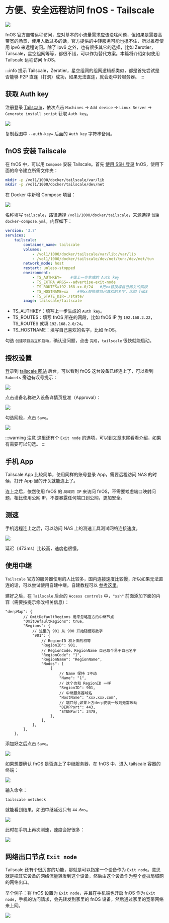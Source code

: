 # 方便、安全远程访问 fnOS - Tailscale

![](https://img.slarker.me/wiki/202409112116836.jpg)

fnOS 官方自带远程访问，应对基本的小流量需求应该没啥问题，但如果是需要高带宽的场景，使用人数过多的话，官方提供的中转服务可能也撑不住，所以推荐使用 ipv6 来远程访问。除了 ipv6 之外，也有很多其它的选择，比如 Zerotier，Tailscale，星空组网等等，都很不错，可以作为替代方案。本篇将介绍如何使用 Tailscale 远程访问 fnOS。

:::info 提示
Tailscale，Zerotier，星空组网的组网逻辑都类似，都是首先尝试是否能够 P2P 直连（打洞）成功，如果无法直连，就会走中转服务器。
:::

## 获取 Auth key

注册登录 [Tailscale](https://tailscale.com/)，依次点击 `Machines` -> `Add device` -> `Linux Server` -> `Generate install script` 获取 `Auth key`。

![](https://img.slarker.me/wiki/202409111605371.png)

复制截图中 `--auth-key=` 后面的 `Auth key` 字符串备用。

## fnOS 安装 Tailscale

在 fnOS 中，可以用 `Compose` 安装 Tailscale。首先 [使用 SSH 登录](/fnos/ssh.md) fnOS，使用下面的命令建立所需文件夹：

```sh
mkdir -p /vol1/1000/docker/tailscale/var/lib
mkdir -p /vol1/1000/docker/tailscale/dev/net
```

在 Docker 中新增 Compose 项目：

![](https://img.slarker.me/wiki/202409111638034.png)

名称填写 `tailscale`，路径选择 `/vol1/1000/docker/tailscale`，来源选择 `创建 docker-compose.yml`，内容如下：

```yml
version: '3.7'
services:
    tailscale:
        container_name: tailscale
        volumes:
            - /vol1/1000/docker/tailscale/var/lib:/var/lib
            - /vol1/1000/docker/tailscale/dev/net/tun:/dev/net/tun
        network_mode: host
        restart: unless-stopped
        environment:
            - TS_AUTHKEY=    #填上一步生成的 Auth key
            - TS_EXTRA_ARGS=--advertise-exit-node
            - TS_ROUTES=192.168.xx.0/24   #把xx替换成自己网关的网段
            - TS_HOSTNAME=xx    #把xx替换成自己喜欢的名字，比如 fnOS
            - TS_STATE_DIR=./state/
        image: tailscale/tailscale
```

- TS_AUTHKEY：填写上一步生成的 `Auth key`。
- TS_ROUTES：填写 fnOS 所在的网段，比如 fnOS IP 为 `192.168.2.22`，TS_ROUTES 就填 `192.168.2.0/24`。
- TS_HOSTNAME：填写自己喜欢的名字，比如 fnOS。

勾选 `创建项目后立即启动`，确认没问题，点击 `完成`，`tailscale` 很快就能启动。

## 授权设置

登录到 [tailscale 网站](https://login.tailscale.com/) 后台，可以看到 fnOS 这台设备已经连上了，可以看到 `Subnets` 旁边有叹号提示：

![](https://img.slarker.me/wiki/202409111648080.png)

点击设备名称进入设备详情页批准（Approval）：

![](https://img.slarker.me/wiki/202409111651655.png)

勾选网段，点击 `Save`。

![](https://img.slarker.me/wiki/202409111649891.png)

:::warning 注意
这里还有个 `Exit node` 的选项，可以到文章末尾看看介绍，如果有需要可以勾选。
:::

## 手机 App

Tailscale App 比较简单，使用同样的账号登录 App，需要远程访问 NAS 的时候，打开 App 里的开关就能连上了。

连上之后，依然使用 fnOS 的 `局域网 IP` 来访问 fnOS，不需要考虑端口映射问题，相比使用公网 IP，不要暴露任何端口到公网，更加安全。

## 测速

手机远程连上之后，可以访问 NAS 上的测速工具测试网络连接速度。

![](https://img.slarker.me/wiki/202409111746274.jpg)

延迟（473ms）比较高，速度也很慢。

## 使用中继

`Tailscale` 官方的服务器使用的人比较多，国内连接速度比较慢，所以如果无法直连的话，可以尝试使用自建中继。自建教程可以 [参考这里](https://cqjn.cc/archives/1719844788120)。

建好之后，在 `Tailscale` 后台的 `Access controls` 中，`"ssh"` 前面添加下面的内容（需要按提示修改相关信息）：

```
"derpMap": {
		// OmitDefaultRegions 用来忽略官方的中继节点
		"OmitDefaultRegions": true,
		"Regions": {
			// 这里的 901 从 900 开始随便取数字
			"901": {
				// RegionID 和上面的相等
				"RegionID": 901,
				// RegionCode，RegionName 自己取个易于自己名字
				"RegionCode": "1",
				"RegionName": "RegionName",
				"Nodes": [
					{
						// Name 保持 1不动
						"Name": "1",
						// 这个也和 RegionID 一样
						"RegionID": 901,
						// 中继服务器域名
						"HostName": "xxx.xxx.com",
						// 端口号,如果上方derp安装一致则无需改动
						"DERPPort": 443,
						"STUNPort": 3478,
					},
				],
			},
		},
	},
```

添加好之后点击 `Save`。

![](https://img.slarker.me/wiki/202409111723252.png)

如果想要确认 fnOS 是否连上了中继服务器，在 fnOS 中，进入 tailscale 容器的终端：

![](https://img.slarker.me/wiki/202409111727552.png)

输入命令：

```sh
tailscale netcheck
```

就能看到结果，如图中继延迟只有 `44.6ms`。

![](https://img.slarker.me/wiki/202409111731691.png)

此时在手机上再次测速，速度会好很多：

![](https://img.slarker.me/wiki/202409111747412.jpg)

## 网络出口节点 `Exit node`

Tailscale 还有个很厉害的功能，那就是可以指定一个设备作为 `Exit node`。意思就是把其它设备的网络流量转发到这个设备，然后由这个设备作为整个虚拟局域网的网络出口。

举个例子：将 fnOS 设置为 `Exit node`，并且在手机端也开启 fnOS 作为 `Exit node`，手机的访问请求，会先转发到家里的 fnOS 设备，然后通过家里的宽带网络来上网。

![](https://img.slarker.me/wiki/202409111753183.png)